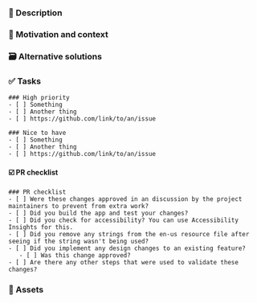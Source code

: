 <!--⏱️ Before you start...
Have you checked whether or not a similar pull request has already been reported?-->

### 📄 Description
<!--A clear and concise description of what your idea is. Include things like possible use cases, drawbacks, etc.-->

### 💭 Motivation and context
<!-- Why did you choose to implement this?-->


### 🗃️ Alternative solutions
<!--Describe more ways this idea could be implemented.-->


### ✅ Tasks
<!--Give an overview of all the specific things you would like to be changed or implemented.
If an issue already exists with this, you can add the issue link or number-->

```[tasklist]
### High priority
- [ ] Something
- [ ] Another thing
- [ ] https://github.com/link/to/an/issue
```
```[tasklist]
### Nice to have
- [ ] Something
- [ ] Another thing
- [ ] https://github.com/link/to/an/issue
```

#### ☑️ PR checklist

```[tasklist]
### PR checklist
- [ ] Were these changes approved in an discussion by the project maintainers to prevent from extra work?
- [ ] Did you build the app and test your changes?
- [ ] Did you check for accessibility? You can use Accessibility Insights for this.
- [ ] Did you remove any strings from the en-us resource file after seeing if the string wasn't being used? 
- [ ] Did you implement any design changes to an existing feature?
   - [ ] Was this change approved?
- [ ] Are there any other steps that were used to validate these changes?
```

### 📸 Assets
<!--A list of assets (screenshots, mockups) relevant to this feature request.
You can also include GitHub citations (if you know what these are).-->
